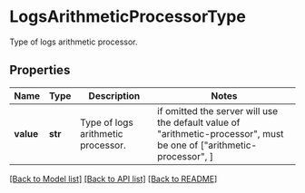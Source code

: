 # LogsArithmeticProcessorType

Type of logs arithmetic processor.
## Properties
Name | Type | Description | Notes
------------ | ------------- | ------------- | -------------
**value** | **str** | Type of logs arithmetic processor. |  if omitted the server will use the default value of "arithmetic-processor",  must be one of ["arithmetic-processor", ]

[[Back to Model list]](README.md#documentation-for-models) [[Back to API list]](README.md#documentation-for-api-endpoints) [[Back to README]](README.md)



